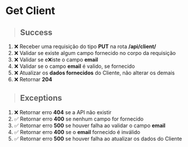 # Get Client

> ## Success

1. ❌ Receber uma requisição do tipo **PUT** na rota **/api/client/**
2. ❌ Validar se existe algum campo fornecido no corpo da requisição
3. ❌ Validar se e❌iste o campo **email**
4. ❌ Validar se o campo **email** é valido, se fornecido
5. ❌ Atualizar os **dados fornecidos** do Cliente, não alterar os demais
6. ❌ Retornar **204**

> ## Exceptions

1. ❌ Retornar erro **404** se a API não existir
1. ✅ Retornar erro **400** se nenhum campo for fornecido
1. ✅ Retornar erro **500** se houver falha ao validar o campo **email**
1. ✅ Retornar erro **400** se o **email** fornecido é inválido
1. ✅ Retornar erro **500** se houver falha ao atualizar os dados do Cliente

